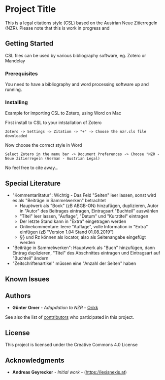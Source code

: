 # Project Title

This is a legal citations style (CSL) based on the Austrian Neue Zitierregeln (NZR).
Please note that this is work in progress and 

## Getting Started

CSL files can be used by various bibliography software, eg. Zotero or Mandelay

### Prerequisites

You need to have a bibliography and word processing software up and running.

### Installing

Example for importing CSL to Zotero, using Word on Mac

First install to CSL to your intstallation of Zotero

```
Zotero -> Settings -> Zitation -> "+" -> Choose the nzr.cls file downloaded
```

Now choose the correct style in Word

```
Select Zotero in the menu bar -> Document Preferences -> Choose "NZR - Neue Zitierregeln (German - Austrian Legal)
```

No feel free to cite away...

## Special Literature

* "Kommentarlitatur": Wichtig - Das Feld "Seiten" leer lassen, sonst wird es als "Beiträge in Sammelwerken" betrachtet
  * Hauptwerk als "Book" (zB ABGB-ON) hinzufügen, duplizieren, Autor in "Autor" des Beitrages eintragen, Eintragsart "Buchteil" auswählen
  * "Titel" leer lassen, "Auflage", "Datum" und "Kurztitel" eintragen
  * Der letzte Stand kann in "Extra" eingetragen werden
  * Onlinekommentare: leere "Auflage", volle Information in "Extra" einfügen (zB "Version 1.04 Stand 01.08.2019")
  * §§ und Rz können als locator, also als Seitenangabe eingefügt werden
* "Beiträge in Sammelwerken": Hauptwerk als "Buch" hinzufügen, dann Eintrag duplizieren, "Titel" des Abschnittes eintragen und Eintragsart auf "Buchteil" ändern
* "Zeitschriftenartikel" müssen eine "Anzahl der Seiten" haben


## Known Issues


## Authors

* **Günter Omer** - *Adapdation to NZR* - [Orikk](https://github.com/Orikk)


See also the list of [contributors](https://github.com/your/project/contributors) who participated in this project.

## License

This project is licensed under the Creative Commons 4.0 License

## Acknowledgments

* **Andreas Geyrecker** - *Initial work* - (https://lexisnexis.at)